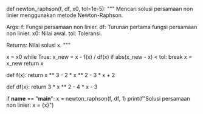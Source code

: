 def newton_raphson(f, df, x0, tol=1e-5):
  """
  Mencari solusi persamaan non linier menggunakan metode Newton-Raphson.

  Args:
    f: Fungsi persamaan non linier.
    df: Turunan pertama fungsi persamaan non linier.
    x0: Nilai awal.
    tol: Toleransi.

  Returns:
    Nilai solusi x.
  """

  x = x0
  while True:
    x_new = x - f(x) / df(x)
    if abs(x_new - x) < tol:
      break
    x = x_new
  return x


def f(x):
  return x ** 3 - 2 * x ** 2 - 3 * x + 2


def df(x):
  return 3 * x ** 2 - 4 * x - 3


if __name__ == "__main__":
  x = newton_raphson(f, df, 1)
  print(f"Solusi persamaan non linier: x = {x}")
